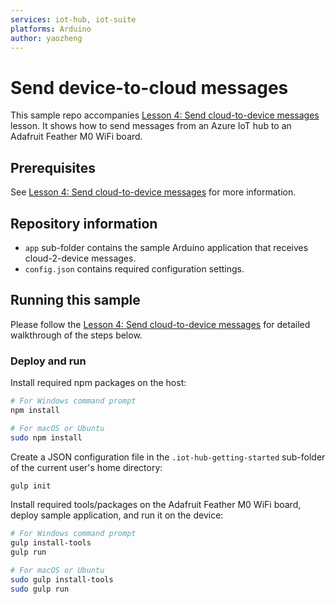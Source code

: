 ```yaml
---
services: iot-hub, iot-suite
platforms: Arduino
author: yaozheng
---
```


# Send device-to-cloud messages
This sample repo accompanies [Lesson 4: Send cloud-to-device messages]() lesson. It shows how to send messages from an Azure IoT hub to an Adafruit Feather M0 WiFi board.

## Prerequisites
See [Lesson 4: Send cloud-to-device messages]() for more information.

## Repository information
- `app` sub-folder contains the sample Arduino application that receives cloud-2-device messages.
- `config.json` contains required configuration settings.

## Running this sample
Please follow the [Lesson 4: Send cloud-to-device messages]() for detailed walkthrough of the steps below.

### Deploy and run

Install required npm packages on the host:

  ```bash
  # For Windows command prompt
  npm install

  # For macOS or Ubuntu
  sudo npm install
  ```

Create a JSON configuration file in the `.iot-hub-getting-started` sub-folder of the current user's home directory:
  
  ```bash
  gulp init
  ```

Install required tools/packages on the Adafruit Feather M0 WiFi board, deploy sample application, and run it on the device:

  ```bash
  # For Windows command prompt
  gulp install-tools
  gulp run

  # For macOS or Ubuntu
  sudo gulp install-tools
  sudo gulp run
  ```